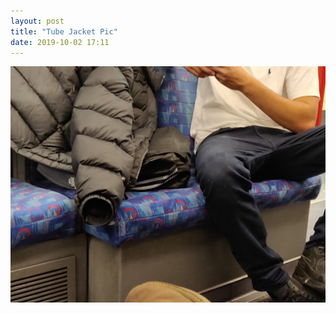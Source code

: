 ```yaml
---
layout: post
title: "Tube Jacket Pic"
date: 2019-10-02 17:11
---
```


![tube-jacket](/images/fragments/tube-jacket-guy.jpg)
